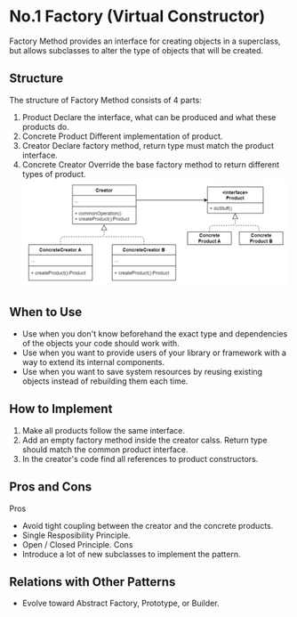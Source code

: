 # No.1 Factory (Virtual Constructor)
Factory Method provides an interface for creating objects in a superclass, but allows subclasses to alter the type of objects that will be created.

## Structure 
The structure of Factory Method consists of 4 parts:
1. Product 
  Declare the interface, what can be produced and what these products do.
2. Concrete Product
  Different implementation of product.
3. Creator
  Declare factory method, return type must match the product interface.
4. Concrete Creator
  Override the base factory method to return different types of product.
![avatar](structure.png)

## When to Use
- Use when you don't know beforehand the exact type and dependencies of the objects your code should work with.
- Use when you want to provide users of your library or framework with a way to extend its internal components.
- Use when you want to save system resources by reusing existing objects instead of rebuilding them each time.

## How to Implement
1. Make all products follow the same interface.
2. Add an empty factory method inside the creator calss. Return type should match the common product interface.
3. In the creator's code find all references to product constructors.

## Pros and Cons
Pros
- Avoid tight coupling between the creator and the concrete products.
- Single Resposibility Principle.
- Open / Closed Principle.
Cons
- Introduce a lot of new subclasses to implement the pattern.

## Relations with Other Patterns
- Evolve toward Abstract Factory, Prototype, or Builder.